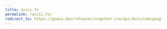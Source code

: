 ```yaml
---
title: ascii.fs
permalink: /ascii.fs/
redirect_to: https://guava.dev/releases/snapshot-jre/api/docs/com/google/common/base/Ascii.html#FS
---
```

